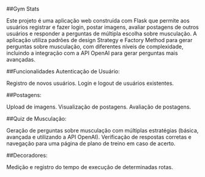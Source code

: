 ##Gym Stats

Este projeto é uma aplicação web construída com Flask que permite aos usuários registrar e fazer login, postar imagens, avaliar postagens de outros usuários e responder a perguntas de múltipla escolha sobre musculação. A aplicação utiliza padrões de design Strategy e Factory Method para gerar perguntas sobre musculação, com diferentes níveis de complexidade, incluindo a integração com a API OpenAI para gerar perguntas mais avançadas.

##Funcionalidades
Autenticação de Usuário:  

Registro de novos usuários.
Login e logout de usuários existentes.

##Postagens:

Upload de imagens.
Visualização de postagens.
Avaliação de postagens.

##Quiz de Musculação:

Geração de perguntas sobre musculação com múltiplas estratégias (básica, avançada e utilizando a API OpenAI).
Verificação de respostas corretas e navegação para uma página de plano de treino em caso de acerto.

##Decoradores:

Medição e registro do tempo de execução de determinadas rotas.
 
